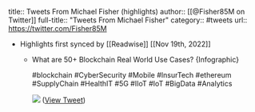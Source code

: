 title:: Tweets From Michael Fisher (highlights)
author:: [[@Fisher85M on Twitter]]
full-title:: "Tweets From Michael Fisher"
category:: #tweets
url:: https://twitter.com/Fisher85M

- Highlights first synced by [[Readwise]] [[Nov 19th, 2022]]
	- What are 50+ Blockchain Real World Use Cases? {Infographic}
	  
	  #blockchain #CyberSecurity #Mobile #InsurTech #ethereum #SupplyChain #HealthIT #5G #IIoT #IoT #BigData #Analytics 
	  
	  ![](https://pbs.twimg.com/media/E6qjhXDXEAUijfO.jpg) ([View Tweet](https://twitter.com/Fisher85M/status/1417124830407798788))